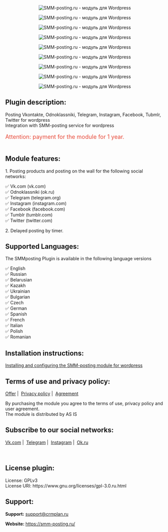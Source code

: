 <p style="text-align:center"><img alt="SMM-posting.ru - модуль для Wordpress" src="https://smm-posting.ru/images/wordpress/english/1.jpg" /></p>

<p style="text-align:center"><img alt="SMM-posting.ru - модуль для Wordpress" src="https://smm-posting.ru/images/wordpress/english/2.jpg" /></p>

<p style="text-align:center"><img alt="SMM-posting.ru - модуль для Wordpress" src="https://smm-posting.ru/images/wordpress/english/3.jpg" /></p>

<p style="text-align:center"><img alt="SMM-posting.ru - модуль для Wordpress" src="https://smm-posting.ru/images/wordpress/english/4.jpg" /></p>

<p style="text-align:center"><img alt="SMM-posting.ru - модуль для Wordpress" src="https://smm-posting.ru/images/wordpress/english/5.jpg" /></p>

<p style="text-align:center"><img alt="SMM-posting.ru - модуль для Wordpress" src="https://smm-posting.ru/images/wordpress/english/6.jpg" /></p>

<p style="text-align:center"><img alt="SMM-posting.ru - модуль для Wordpress" src="https://smm-posting.ru/images/wordpress/english/7.jpg" /></p>

<p style="text-align:center"><img alt="SMM-posting.ru - модуль для Wordpress" src="https://smm-posting.ru/images/wordpress/english/8.jpg" /></p>

<p style="text-align:center"><img alt="SMM-posting.ru - модуль для Wordpress" src="https://smm-posting.ru/images/wordpress/english/9.jpg" /></p>


<h2><strong>Plugin description:</strong></h2>

<p>Posting Vkontakte, Odnoklassniki, Telegram, Instagram, Facebook, Tubmlr, Twitter for wordpress <br />
   Integration with SMM-posting service for wordpress<br />
&nbsp;<br />
<span style="color:#e74c3c"><span style="font-size:18px">Attention: payment for the module for 1 year.</span></span><br />
&nbsp;</p>

<h2><strong>Module features:</strong></h2>

<p>1. Posting products and posting on the wall for the following social networks:</p>

<p>✅ Vk.com (vk.com)<br />
✅ Odnoklassniki (ok.ru)<br />
✅ Telegram (telegram.org)<br />
✅ Instagram (instagram.com)<br />
✅ Facebook (facebook.com)<br />
✅ Tumblr (tumblr.com)<br />
✅ Twitter (twitter.com)</p>

<p>2. Delayed posting by timer.</p>

<h2><strong>Supported Languages:</strong></h2>

<p>The SMMposting Plugin is available in the following language versions</p>

<p>
✅ English<br />
✅ Russian<br />
✅ Belarusian<br />
✅ Kazakh<br />
✅ Ukrainian<br />
✅ Bulgarian<br />
✅ Czech<br />
✅ German<br />
✅ Spanish<br />
✅ French<br />
✅ Italian<br />
✅ Polish<br />
✅ Romanian<br />



</p>


<h2><strong>Installation instructions:</strong></h2>

<p><a href="https://smm-posting.ru/knowledges/kak-ustanovit-modul-dlya-wordpress?utm_campaign=module-wordpress&utm_source=wordpress.org">
Installing and configuring the SMM-posting module for wordpress</a></p>

<h2><strong>Terms of use and privacy policy:</strong></h2>

<p><a href="https://smm-posting.ru/pages/offer?utm_campaign=module-wordpress&utm_source=wordpress.org">Offer</a>&nbsp;|&nbsp;
<a href="https://smm-posting.ru/pages/privacy?utm_campaign=module-wordpress&utm_source=wordpress.org">Privacy policy</a>&nbsp;|&nbsp;
<a href="https://smm-posting.ru/pages/agreement?utm_campaign=module-wordpress&utm_source=wordpress.org">Agreement</a></p>

<p>By purchasing the module you agree to the terms of use, privacy policy and user agreement. 
<br>The module is distributed by AS IS</p>


<h2><strong>Subscribe to our social networks:</strong></h2>

<p>
<a href="https://vk.com/smm_posting_ru">Vk.com</a>&nbsp;|&nbsp;
<a href="https://t.me/smm_posting">Telegram</a>&nbsp;|&nbsp;
<a href="https://www.instagram.com/smmposting/">Instagram</a>&nbsp;|&nbsp;
<a href="https://ok.ru/group/56305777508594">Ok.ru</a>
</p>

<p>&nbsp;</p>

<h2><strong>License plugin:</strong></h2>
License: GPLv3
<br>License URI: https://www.gnu.org/licenses/gpl-3.0.ru.html

<h2><strong>Support:</strong></h2>

<p><strong>Support:</strong>&nbsp;<a href="mailto:support@crmplan.ru">support@crmplan.ru</a></p>
<p><strong>Website:&nbsp;</strong><a href="https://smm-posting.ru/?utm_campaign=module-wordpress&utm_source=wordpress.org" rel="external nofollow noopener" target="_blank">https://smm-posting.ru/</a></p>
